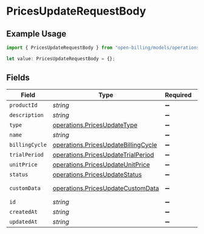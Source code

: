 # PricesUpdateRequestBody

## Example Usage

```typescript
import { PricesUpdateRequestBody } from "open-billing/models/operations";

let value: PricesUpdateRequestBody = {};
```

## Fields

| Field                                                                                      | Type                                                                                       | Required                                                                                   | Description                                                                                |
| ------------------------------------------------------------------------------------------ | ------------------------------------------------------------------------------------------ | ------------------------------------------------------------------------------------------ | ------------------------------------------------------------------------------------------ |
| `productId`                                                                                | *string*                                                                                   | :heavy_minus_sign:                                                                         | N/A                                                                                        |
| `description`                                                                              | *string*                                                                                   | :heavy_minus_sign:                                                                         | N/A                                                                                        |
| `type`                                                                                     | [operations.PricesUpdateType](../../models/operations/pricesupdatetype.md)                 | :heavy_minus_sign:                                                                         | N/A                                                                                        |
| `name`                                                                                     | *string*                                                                                   | :heavy_minus_sign:                                                                         | N/A                                                                                        |
| `billingCycle`                                                                             | [operations.PricesUpdateBillingCycle](../../models/operations/pricesupdatebillingcycle.md) | :heavy_minus_sign:                                                                         | N/A                                                                                        |
| `trialPeriod`                                                                              | [operations.PricesUpdateTrialPeriod](../../models/operations/pricesupdatetrialperiod.md)   | :heavy_minus_sign:                                                                         | N/A                                                                                        |
| `unitPrice`                                                                                | [operations.PricesUpdateUnitPrice](../../models/operations/pricesupdateunitprice.md)       | :heavy_minus_sign:                                                                         | N/A                                                                                        |
| `status`                                                                                   | [operations.PricesUpdateStatus](../../models/operations/pricesupdatestatus.md)             | :heavy_minus_sign:                                                                         | N/A                                                                                        |
| `customData`                                                                               | [operations.PricesUpdateCustomData](../../models/operations/pricesupdatecustomdata.md)     | :heavy_minus_sign:                                                                         | Any valid JSON value                                                                       |
| `id`                                                                                       | *string*                                                                                   | :heavy_minus_sign:                                                                         | N/A                                                                                        |
| `createdAt`                                                                                | *string*                                                                                   | :heavy_minus_sign:                                                                         | N/A                                                                                        |
| `updatedAt`                                                                                | *string*                                                                                   | :heavy_minus_sign:                                                                         | N/A                                                                                        |